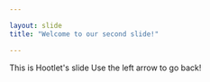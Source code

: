 ```yaml
---

layout: slide
title: "Welcome to our second slide!"

---
```


This is Hootlet's slide
Use the left arrow to go back!